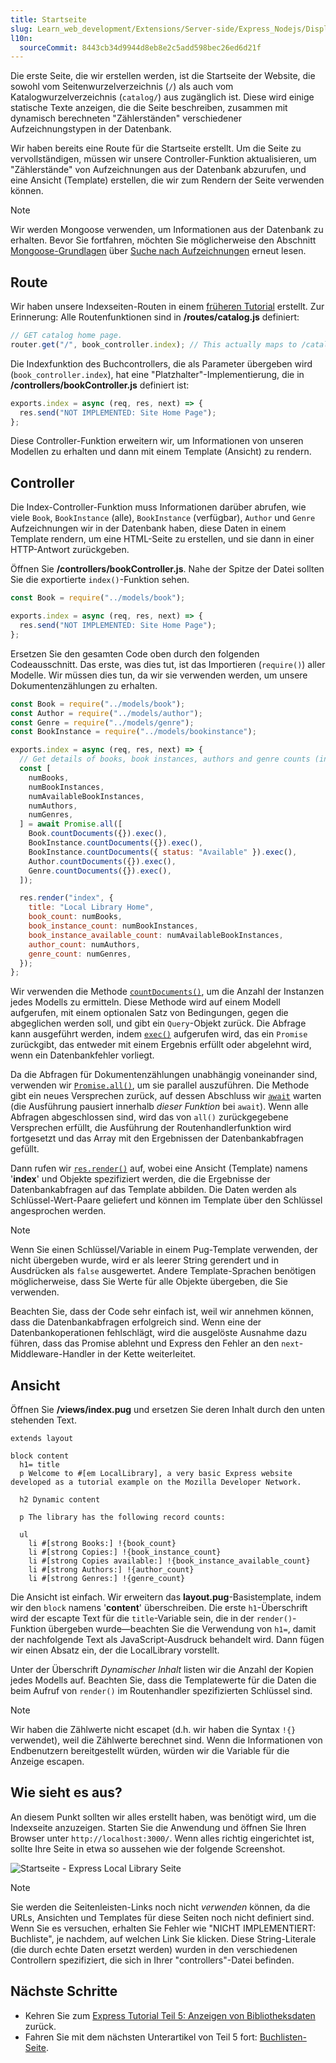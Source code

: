 ```yaml
---
title: Startseite
slug: Learn_web_development/Extensions/Server-side/Express_Nodejs/Displaying_data/Home_page
l10n:
  sourceCommit: 8443cb34d9944d8eb8e2c5add598bec26ed6d21f
---
```


Die erste Seite, die wir erstellen werden, ist die Startseite der Website, die sowohl vom Seitenwurzelverzeichnis (`/`) als auch vom Katalogwurzelverzeichnis (`catalog/`) aus zugänglich ist. Diese wird einige statische Texte anzeigen, die die Seite beschreiben, zusammen mit dynamisch berechneten "Zählerständen" verschiedener Aufzeichnungstypen in der Datenbank.

Wir haben bereits eine Route für die Startseite erstellt. Um die Seite zu vervollständigen, müssen wir unsere Controller-Funktion aktualisieren, um "Zählerstände" von Aufzeichnungen aus der Datenbank abzurufen, und eine Ansicht (Template) erstellen, die wir zum Rendern der Seite verwenden können.

> [!NOTE]
> Wir werden Mongoose verwenden, um Informationen aus der Datenbank zu erhalten.
> Bevor Sie fortfahren, möchten Sie möglicherweise den Abschnitt [Mongoose-Grundlagen](/de/docs/Learn_web_development/Extensions/Server-side/Express_Nodejs/mongoose#mongoose_primer) über [Suche nach Aufzeichnungen](/de/docs/Learn_web_development/Extensions/Server-side/Express_Nodejs/mongoose#searching_for_records) erneut lesen.

## Route

Wir haben unsere Indexseiten-Routen in einem [früheren Tutorial](/de/docs/Learn_web_development/Extensions/Server-side/Express_Nodejs/routes) erstellt. Zur Erinnerung: Alle Routenfunktionen sind in **/routes/catalog.js** definiert:

```js
// GET catalog home page.
router.get("/", book_controller.index); // This actually maps to /catalog/ because we import the route with a /catalog prefix
```

Die Indexfunktion des Buchcontrollers, die als Parameter übergeben wird (`book_controller.index`), hat eine "Platzhalter"-Implementierung, die in **/controllers/bookController.js** definiert ist:

```js
exports.index = async (req, res, next) => {
  res.send("NOT IMPLEMENTED: Site Home Page");
};
```

Diese Controller-Funktion erweitern wir, um Informationen von unseren Modellen zu erhalten und dann mit einem Template (Ansicht) zu rendern.

## Controller

Die Index-Controller-Funktion muss Informationen darüber abrufen, wie viele `Book`, `BookInstance` (alle), `BookInstance` (verfügbar), `Author` und `Genre` Aufzeichnungen wir in der Datenbank haben, diese Daten in einem Template rendern, um eine HTML-Seite zu erstellen, und sie dann in einer HTTP-Antwort zurückgeben.

Öffnen Sie **/controllers/bookController.js**. Nahe der Spitze der Datei sollten Sie die exportierte `index()`-Funktion sehen.

```js
const Book = require("../models/book");

exports.index = async (req, res, next) => {
  res.send("NOT IMPLEMENTED: Site Home Page");
};
```

Ersetzen Sie den gesamten Code oben durch den folgenden Codeausschnitt. Das erste, was dies tut, ist das Importieren (`require()`) aller Modelle. Wir müssen dies tun, da wir sie verwenden werden, um unsere Dokumentenzählungen zu erhalten.

```js
const Book = require("../models/book");
const Author = require("../models/author");
const Genre = require("../models/genre");
const BookInstance = require("../models/bookinstance");

exports.index = async (req, res, next) => {
  // Get details of books, book instances, authors and genre counts (in parallel)
  const [
    numBooks,
    numBookInstances,
    numAvailableBookInstances,
    numAuthors,
    numGenres,
  ] = await Promise.all([
    Book.countDocuments({}).exec(),
    BookInstance.countDocuments({}).exec(),
    BookInstance.countDocuments({ status: "Available" }).exec(),
    Author.countDocuments({}).exec(),
    Genre.countDocuments({}).exec(),
  ]);

  res.render("index", {
    title: "Local Library Home",
    book_count: numBooks,
    book_instance_count: numBookInstances,
    book_instance_available_count: numAvailableBookInstances,
    author_count: numAuthors,
    genre_count: numGenres,
  });
};
```

Wir verwenden die Methode [`countDocuments()`](<https://mongoosejs.com/docs/api/model.html#Model.countDocuments()>), um die Anzahl der Instanzen jedes Modells zu ermitteln. Diese Methode wird auf einem Modell aufgerufen, mit einem optionalen Satz von Bedingungen, gegen die abgeglichen werden soll, und gibt ein `Query`-Objekt zurück. Die Abfrage kann ausgeführt werden, indem [`exec()`](https://mongoosejs.com/docs/api/query.html#Query.prototype.exec) aufgerufen wird, das ein `Promise` zurückgibt, das entweder mit einem Ergebnis erfüllt oder abgelehnt wird, wenn ein Datenbankfehler vorliegt.

Da die Abfragen für Dokumentenzählungen unabhängig voneinander sind, verwenden wir [`Promise.all()`](/de/docs/Web/JavaScript/Reference/Global_Objects/Promise/all), um sie parallel auszuführen. Die Methode gibt ein neues Versprechen zurück, auf dessen Abschluss wir [`await`](/de/docs/Web/JavaScript/Reference/Operators/await) warten (die Ausführung pausiert innerhalb _dieser Funktion_ bei `await`). Wenn alle Abfragen abgeschlossen sind, wird das von `all()` zurückgegebene Versprechen erfüllt, die Ausführung der Routenhandlerfunktion wird fortgesetzt und das Array mit den Ergebnissen der Datenbankabfragen gefüllt.

Dann rufen wir [`res.render()`](https://expressjs.com/en/5x/api.html#res.render) auf, wobei eine Ansicht (Template) namens '**index**' und Objekte spezifiziert werden, die die Ergebnisse der Datenbankabfragen auf das Template abbilden. Die Daten werden als Schlüssel-Wert-Paare geliefert und können im Template über den Schlüssel angesprochen werden.

> [!NOTE]
> Wenn Sie einen Schlüssel/Variable in einem Pug-Template verwenden, der nicht übergeben wurde, wird er als leerer String gerendert und in Ausdrücken als `false` ausgewertet. Andere Template-Sprachen benötigen möglicherweise, dass Sie Werte für alle Objekte übergeben, die Sie verwenden.

Beachten Sie, dass der Code sehr einfach ist, weil wir annehmen können, dass die Datenbankabfragen erfolgreich sind. Wenn eine der Datenbankoperationen fehlschlägt, wird die ausgelöste Ausnahme dazu führen, dass das Promise ablehnt und Express den Fehler an den `next`-Middleware-Handler in der Kette weiterleitet.

## Ansicht

Öffnen Sie **/views/index.pug** und ersetzen Sie deren Inhalt durch den unten stehenden Text.

```pug
extends layout

block content
  h1= title
  p Welcome to #[em LocalLibrary], a very basic Express website developed as a tutorial example on the Mozilla Developer Network.

  h2 Dynamic content

  p The library has the following record counts:

  ul
    li #[strong Books:] !{book_count}
    li #[strong Copies:] !{book_instance_count}
    li #[strong Copies available:] !{book_instance_available_count}
    li #[strong Authors:] !{author_count}
    li #[strong Genres:] !{genre_count}
```

Die Ansicht ist einfach. Wir erweitern das **layout.pug**-Basistemplate, indem wir den `block` namens '**content**' überschreiben. Die erste `h1`-Überschrift wird der escapte Text für die `title`-Variable sein, die in der `render()`-Funktion übergeben wurde—beachten Sie die Verwendung von `h1=`, damit der nachfolgende Text als JavaScript-Ausdruck behandelt wird. Dann fügen wir einen Absatz ein, der die LocalLibrary vorstellt.

Unter der Überschrift _Dynamischer Inhalt_ listen wir die Anzahl der Kopien jedes Modells auf. Beachten Sie, dass die Templatewerte für die Daten die beim Aufruf von `render()` im Routenhandler spezifizierten Schlüssel sind.

> [!NOTE]
> Wir haben die Zählwerte nicht escapet (d.h. wir haben die Syntax `!{}` verwendet), weil die Zählwerte berechnet sind. Wenn die Informationen von Endbenutzern bereitgestellt würden, würden wir die Variable für die Anzeige escapen.

## Wie sieht es aus?

An diesem Punkt sollten wir alles erstellt haben, was benötigt wird, um die Indexseite anzuzeigen. Starten Sie die Anwendung und öffnen Sie Ihren Browser unter `http://localhost:3000/`. Wenn alles richtig eingerichtet ist, sollte Ihre Seite in etwa so aussehen wie der folgende Screenshot.

![Startseite - Express Local Library Seite](locallibary_express_home.png)

> [!NOTE]
> Sie werden die Seitenleisten-Links noch nicht _verwenden_ können, da die URLs, Ansichten und Templates für diese Seiten noch nicht definiert sind. Wenn Sie es versuchen, erhalten Sie Fehler wie "NICHT IMPLEMENTIERT: Buchliste", je nachdem, auf welchen Link Sie klicken. Diese String-Literale (die durch echte Daten ersetzt werden) wurden in den verschiedenen Controllern spezifiziert, die sich in Ihrer "controllers"-Datei befinden.

## Nächste Schritte

- Kehren Sie zum [Express Tutorial Teil 5: Anzeigen von Bibliotheksdaten](/de/docs/Learn_web_development/Extensions/Server-side/Express_Nodejs/Displaying_data) zurück.
- Fahren Sie mit dem nächsten Unterartikel von Teil 5 fort: [Buchlisten-Seite](/de/docs/Learn_web_development/Extensions/Server-side/Express_Nodejs/Displaying_data/Book_list_page).
